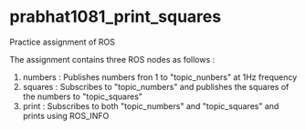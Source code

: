 # prabhat1081_print_squares
Practice assignment of ROS 

The assignment contains three ROS nodes as follows : 
1. numbers : Publishes numbers fron 1 to "topic_nunbers" at 1Hz frequency
2. squares : Subscribes to "topic_numbers" and publishes the squares of the numbers to "topic_squares"
3. print : Subscribes to both "topic_numbers" and "topic_squares" and prints using ROS_INFO


